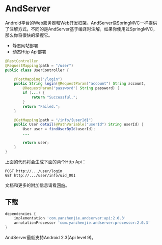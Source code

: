 # AndServer

Android平台的Web服务器和Web开发框架。AndServer像SpringMVC一样提供了注解方式，不同的是AndServer基于编译时注解，如果你使用过SpringMVC，那么你将很快的掌握它。

* 静态网站部署
* 动态Http Api部署

```java
@RestController
@RequestMapping(path = "/user")
public class UserController {

    @PostMapping("/login")
    public String login(@RequestParam("account") String account, 
        @RequestParam("password") String password) {
        if (...) {
            return "Successful.";
        }
        return "Failed.";
    }

    @GetMapping(path = "/info/{userId}")
    public User detail(@PathVariable("userId") String userId) {
        User user = findUserById(userId);
        ...

        return user;
    }
}
```

上面的代码将会生成下面的两个Http Api：
```text
POST http://.../user/login
GET http://.../user/info/uid_001
```

文档和更多的附加信息请看[网站](https://www.yanzhenjie.com/AndServer)。

## 下载
```groovy
dependencies {
    implementation 'com.yanzhenjie.andserver:api:2.0.3'
    annotationProcessor 'com.yanzhenjie.andserver:processor:2.0.3'
}
```

AndServer最低支持Android 2.3(Api level 9)。